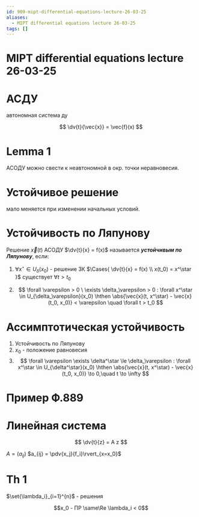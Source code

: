 ```yaml
---
id: 909-mipt-differential-equations-lecture-26-03-25
aliases:
  - MIPT differential equations lecture 26-03-25
tags: []
---
```


# MIPT differential equations lecture 26-03-25

# АСДУ

автономная система ду

$$
\dv{t}{\vec{x}} = \vec{f}(x)
$$

# Lemma 1

АСОДУ можно свести к неавтономной в окр. точки неравновесия.

# Устойчивое решение

мало меняется при изменении начальных условий.

# Устойчивость по Ляпунову

Решение $\vec{x}(t)$ АСОДУ $\dv{t}{x} = f(x)$ называется **_устойчивым по Ляпунову_**, если:

1. $\forall x^\star \in U_\delta(x_0)$ - решение ЗК $\Cases{
\dv{t}{x} = f(x) \\
x(t_0) = x^\star
}$ существует $\forall t > t_0$

2. $$
   \forall \varepsilon > 0 \ \exists \delta_\varepsilon > 0 :
   \forall x^\star \in U_{\delta_\varepsilon}(x_0) \hthen
   \abs{\vec{x}(t, x^\star) - \vec{x}(t_0, x_0)} < \varepsilon
   \quad
   \forall t > t_0
   $$

# Ассимптотическая устойчивость

1. Устойчивость по Ляпунову
2. $x_0$ - положение равновесия
3. $$
   \forall \varepsilon \exists \delta^\star \le \delta_\varepsilon :
   \forall x^\star \in U_{\delta^\star}(x_0) \hthen
   \abs{\vec{x}(t, x^\star) - \vec{x}(t_0, x_0)} \to 0,\quad t \to \infty
   $$

# Пример Ф.889

# Линейная система

$$
\dv{t}{z} = A z
$$

$A = (a_{ij})$
$a_{ij} = \pdv{x_j}{f_i}\rvert_{x=x_0}$

# Th 1

$\set{\lambda_i}_{i=1}^{n}$ - решения

$$x_0 - ПР \same\Re \lambda_i < 0$$
